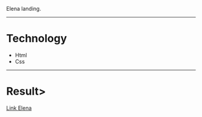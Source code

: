 Elena landing.
<hr>
<h1>Technology</h1>
<ul>
  <li>Html</li>
  <li>Css</li>
</ul>
<hr>
<h1>Result></h1>
<a href="https://drotsyk.github.io/les5/index.html">Link Elena</a>


